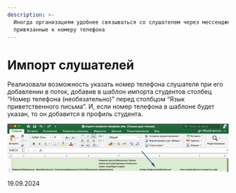 ```yaml
---
description: >-
  Иногда организациям удобнее связываться со слушателем через мессенджеры,
  привязанные к номеру телефона
---
```


# Импорт слушателей

Реализовали возможность указать номер телефона слушателя при его добавлении в поток, добавив в шаблон импорта студентов столбец “Номер телефона (необязательно)” перед столбцом “Язык приветственного письма”. И, если номер телефона в шаблоне будет указан, то он добавится в профиль студента.

![](<../../.gitbook/assets/image (334).png>)

19.09.2024
